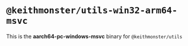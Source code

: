 # `@keithmonster/utils-win32-arm64-msvc`

This is the **aarch64-pc-windows-msvc** binary for `@keithmonster/utils`
